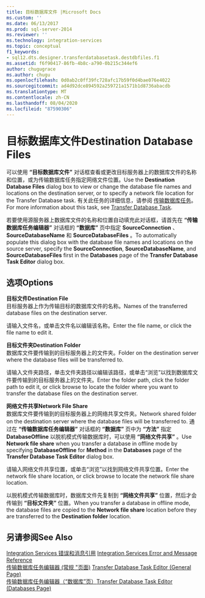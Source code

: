 ```yaml
---
title: 目标数据库文件 |Microsoft Docs
ms.custom: ''
ms.date: 06/13/2017
ms.prod: sql-server-2014
ms.reviewer: ''
ms.technology: integration-services
ms.topic: conceptual
f1_keywords:
- sql12.dts.designer.transferdatabasetask.destdbfiles.f1
ms.assetid: f6f90417-86fb-4b8c-a790-0b215c344ef6
author: chugugrace
ms.author: chugu
ms.openlocfilehash: 0d0ab2c0ff39fc728afc17b59f0d4bae076e4022
ms.sourcegitcommit: ad4d92dce894592a259721a1571b1d8736abacdb
ms.translationtype: MT
ms.contentlocale: zh-CN
ms.lasthandoff: 08/04/2020
ms.locfileid: "87590306"
---
```

# <a name="destination-database-files"></a><span data-ttu-id="e123d-102">目标数据库文件</span><span class="sxs-lookup"><span data-stu-id="e123d-102">Destination Database Files</span></span>
  <span data-ttu-id="e123d-103">可以使用 **“目标数据库文件”** 对话框查看或更改目标服务器上的数据库文件的名称和位置，或为传输数据库任务指定网络文件位置。</span><span class="sxs-lookup"><span data-stu-id="e123d-103">Use the **Destination Database Files** dialog box to view or change the database file names and locations on the destination server, or to specify a network file location for the Transfer Database task.</span></span> <span data-ttu-id="e123d-104">有关此任务的详细信息，请参阅 [传输数据库任务](control-flow/transfer-database-task.md)。</span><span class="sxs-lookup"><span data-stu-id="e123d-104">For more information about this task, see [Transfer Database Task](control-flow/transfer-database-task.md).</span></span>  
  
 <span data-ttu-id="e123d-105">若要使用源服务器上数据库文件的名称和位置自动填充此对话框，请首先在 **“传输数据库任务编辑器”** 对话框的 **“数据库”** 页中指定 **SourceConnection** 、 **SourceDatabaseName** 和 **SourceDatabaseFiles** 。</span><span class="sxs-lookup"><span data-stu-id="e123d-105">To automatically populate this dialog box with the database file names and locations on the source server, specify the **SourceConnection**, **SourceDatabaseName**, and **SourceDatabaseFiles** first in the **Databases** page of the **Transfer Database Task Editor** dialog box.</span></span>  
  
## <a name="options"></a><span data-ttu-id="e123d-106">选项</span><span class="sxs-lookup"><span data-stu-id="e123d-106">Options</span></span>  
 <span data-ttu-id="e123d-107">**目标文件**</span><span class="sxs-lookup"><span data-stu-id="e123d-107">**Destination File**</span></span>  
 <span data-ttu-id="e123d-108">目标服务器上作为传输目标的数据库文件的名称。</span><span class="sxs-lookup"><span data-stu-id="e123d-108">Names of the transferred database files on the destination server.</span></span>  
  
 <span data-ttu-id="e123d-109">请输入文件名，或单击文件名以编辑该名称。</span><span class="sxs-lookup"><span data-stu-id="e123d-109">Enter the file name, or click the file name to edit it.</span></span>  
  
 <span data-ttu-id="e123d-110">**目标文件夹**</span><span class="sxs-lookup"><span data-stu-id="e123d-110">**Destination Folder**</span></span>  
 <span data-ttu-id="e123d-111">数据库文件要传输到的目标服务器上的文件夹。</span><span class="sxs-lookup"><span data-stu-id="e123d-111">Folder on the destination server where the database files will be transferred to.</span></span>  
  
 <span data-ttu-id="e123d-112">请输入文件夹路径，单击文件夹路径以编辑该路径，或单击“浏览”以找到数据库文件要传输到的目标服务器上的文件夹。</span><span class="sxs-lookup"><span data-stu-id="e123d-112">Enter the folder path, click the folder path to edit it, or click browse to locate the folder where you want to transfer the database files on the destination server.</span></span>  
  
 <span data-ttu-id="e123d-113">**网络文件共享**</span><span class="sxs-lookup"><span data-stu-id="e123d-113">**Network File Share**</span></span>  
 <span data-ttu-id="e123d-114">数据库文件要传输到的目标服务器上的网络共享文件夹。</span><span class="sxs-lookup"><span data-stu-id="e123d-114">Network shared folder on the destination server where the database files will be transferred to.</span></span> <span data-ttu-id="e123d-115">通过在 **“传输数据库任务编辑器”** 对话框的 **“数据库”** 页中为 **“方法”** 指定 **DatabaseOffline** 以脱机模式传输数据库时，可以使用 **“网络文件共享”** 。</span><span class="sxs-lookup"><span data-stu-id="e123d-115">Use **Network file share** when you transfer a database in offline mode by specifying **DatabaseOffline** for **Method** in the **Databases** page of the **Transfer Database Task Editor** dialog box.</span></span>  
  
 <span data-ttu-id="e123d-116">请输入网络文件共享位置，或单击“浏览”以找到网络文件共享位置。</span><span class="sxs-lookup"><span data-stu-id="e123d-116">Enter the network file share location, or click browse to locate the network file share location.</span></span>  
  
 <span data-ttu-id="e123d-117">以脱机模式传输数据库时，数据库文件先复制到 **“网络文件共享”** 位置，然后才会传输到 **“目标文件夹”** 位置。</span><span class="sxs-lookup"><span data-stu-id="e123d-117">When you transfer a database in offline mode, the database files are copied to the **Network file share** location before they are transferred to the **Destination folder** location.</span></span>  
  
## <a name="see-also"></a><span data-ttu-id="e123d-118">另请参阅</span><span class="sxs-lookup"><span data-stu-id="e123d-118">See Also</span></span>  
 <span data-ttu-id="e123d-119">[Integration Services 错误和消息引用](../../2014/integration-services/integration-services-error-and-message-reference.md) </span><span class="sxs-lookup"><span data-stu-id="e123d-119">[Integration Services Error and Message Reference](../../2014/integration-services/integration-services-error-and-message-reference.md) </span></span>  
 <span data-ttu-id="e123d-120">[传输数据库任务编辑器 &#40;常规 "页面&#41;](general-page-of-integration-services-designers-options.md) </span><span class="sxs-lookup"><span data-stu-id="e123d-120">[Transfer Database Task Editor &#40;General Page&#41;](general-page-of-integration-services-designers-options.md) </span></span>  
 [<span data-ttu-id="e123d-121">传输数据库任务编辑器（“数据库”页）</span><span class="sxs-lookup"><span data-stu-id="e123d-121">Transfer Database Task Editor &#40;Databases Page&#41;</span></span>](../../2014/integration-services/transfer-database-task-editor-databases-page.md)  
  
  
